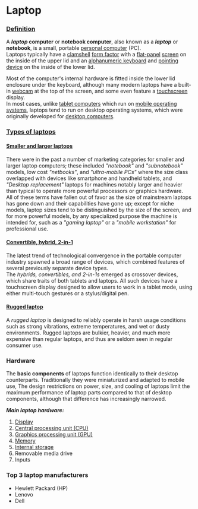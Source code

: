 # Laptop

### [Definition](https://en.wikipedia.org/wiki/Laptop#)

A **_laptop_ computer** or **notebook computer**, also known as a **_laptop_** or **notebook**, is a small, portable [personal computer](https://en.wikipedia.org/wiki/Personal_computer) (PC).  
Laptops typically have a [clamshell](https://en.wikipedia.org/wiki/Clamshell_design) [form factor](https://en.wikipedia.org/wiki/Form_factor_(design)) with a [flat-panel](https://en.wikipedia.org/wiki/Flat-panel_display) [screen](https://en.wikipedia.org/wiki/Computer_monitor) on the inside of the upper lid and an [alphanumeric keyboard](https://en.wikipedia.org/wiki/Keyboard_technology) and [pointing device](https://en.wikipedia.org/wiki/Pointing_device) on the inside of the lower lid.

Most of the computer's internal hardware is fitted inside the lower lid enclosure under the keyboard, although many modern laptops have a built-in [webcam](https://en.wikipedia.org/wiki/Webcam) at the top of the screen, and some even feature a [touchscreen](https://en.wikipedia.org/wiki/Touchscreen) display.  
In most cases, unlike [tablet computers](https://en.wikipedia.org/wiki/Tablet_computer) which run on [mobile operating systems](https://en.wikipedia.org/wiki/Mobile_operating_system), laptops tend to run on desktop operating systems, which were originally developed for [desktop computers](https://en.wikipedia.org/wiki/Desktop_computer).

### [Types of laptops](https://en.wikipedia.org/wiki/Laptop#Types_of_laptops)

#### [Smaller and larger laptops](https://en.wikipedia.org/wiki/Laptop#Smaller_and_larger_laptops)

There were in the past a number of marketing categories for smaller and larger laptop computers; these included _"notebook"_ and _"subnotebook"_ models, low cost _"netbooks"_, and _"ultra-mobile PCs"_ where the size class overlapped with devices like smartphone and handheld tablets, and _"Desktop replacement"_ laptops for machines notably larger and heavier than typical to operate more powerful processors or graphics hardware.  
All of these terms have fallen out of favor as the size of mainstream laptops has gone down and their capabilities have gone up; except for niche models, laptop sizes tend to be distinguished by the size of the screen, and for more powerful models, by any specialized purpose the machine is intended for, such as a _"gaming laptop"_ or a _"mobile workstation"_ for professional use.

#### [Convertible, hybrid, 2-in-1](https://en.wikipedia.org/wiki/Laptop#Convertible,_hybrid,_2-in-1)

The latest trend of technological convergence in the portable computer industry spawned a broad range of devices, which combined features of several previously separate device types.  
The _hybrids, convertibles, and 2-in-1s_ emerged as crossover devices, which share traits of both tablets and laptops. All such devices have a touchscreen display designed to allow users to work in a tablet mode, using either multi-touch gestures or a stylus/digital pen.

#### [Rugged laptop](https://en.wikipedia.org/wiki/Laptop#Rugged_laptop)

A _rugged laptop_ is designed to reliably operate in harsh usage conditions such as strong vibrations, extreme temperatures, and wet or dusty environments. Rugged laptops are bulkier, heavier, and much more expensive than regular laptops, and thus are seldom seen in regular consumer use.

### Hardware

The **basic components** of laptops function identically to their desktop counterparts. Traditionally they were miniaturized and adapted to mobile use, The design restrictions on power, size, and cooling of laptops limit the maximum performance of laptop parts compared to that of desktop components, although that difference has increasingly narrowed.  

**_Main laptop hardware:_**  

1. [Display](https://en.wikipedia.org/wiki/Laptop#Display)
2. [Central processing unit (CPU)](https://en.wikipedia.org/wiki/Laptop#Central_processing_unit_(CPU))
3. [Graphics processing unit (GPU)](https://en.wikipedia.org/wiki/Laptop#Graphics_processing_unit_(GPU))
4. [Memory](https://en.wikipedia.org/wiki/Laptop#Memory)
5. [Internal storage](https://en.wikipedia.org/wiki/Laptop#Internal_storage)
6. Removable media drive
7. Inputs

### Top 3 laptop manufacturers

* Hewlett Packard (HP)
* Lenovo
* Dell
